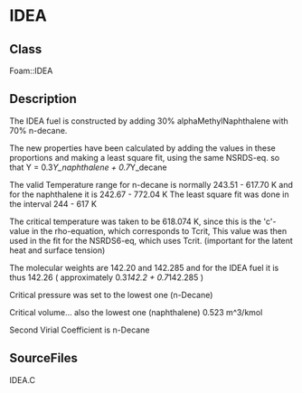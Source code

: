 # IDEA 
## Class
Foam::IDEA

## Description
The IDEA fuel is constructed by adding 30% alphaMethylNaphthalene
with 70% n-decane.

The new properties have been calculated by adding the values in these
proportions and making a least square fit, using the same NSRDS-eq.
so that Y = 0.3*Y_naphthalene + 0.7*Y_decane

The valid Temperature range for n-decane is normally 243.51 - 617.70 K
and for the naphthalene it is 242.67 - 772.04 K
The least square fit was done in the interval 244 - 617 K

The critical temperature was taken to be 618.074 K, since this
is the 'c'-value in the rho-equation, which corresponds to Tcrit,
This value was then used in the fit for the NSRDS6-eq, which uses Tcrit.
(important for the latent heat and surface tension)

The molecular weights are 142.20 and 142.285 and for the IDEA fuel
it is thus 142.26 ( approximately 0.3*142.2 + 0.7*142.285 )

Critical pressure was set to the lowest one (n-Decane)

Critical volume... also the lowest one (naphthalene) 0.523 m^3/kmol

Second Virial Coefficient is n-Decane

## SourceFiles
IDEA.C

